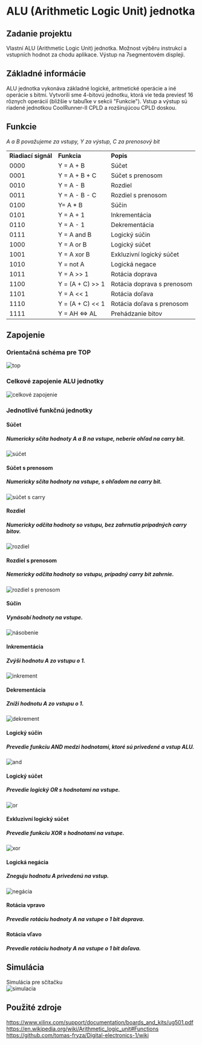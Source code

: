 # ALU (Arithmetic Logic Unit) jednotka

## Zadanie projektu
Vlastní ALU (Arithmetic Logic Unit) jednotka. Možnost výběru instrukcí a vstupních hodnot za chodu aplikace. Výstup na 7segmentovém displeji.

## Základné informácie
ALU jednotka vykonáva základné logické, aritmetické operácie a iné operácie s bitmi. Vytvorili sme 4-bitovú jednotku, ktorá vie teda previesť 16 rôznych operácií (bližšie v tabuľke v sekcii "Funkcie"). Vstup a výstup sú riadené jednotkou CoolRunner-II CPLD a rozširujúcou CPLD doskou.

## Funkcie
*A a B považujeme za vstupy, Y za výstup, C za prenosový bit*
<table>
<tr><td><b>Riadiací signál</b></td><td><b>Funkcia</b></td><td><b>Popis</b></td></tr>
<tr><td> 0000 </td><td> Y = A + B </td><td> Súčet </td></tr>
<tr><td> 0001 </td><td> Y = A + B + C </td><td> Súčet s prenosom </td></tr>
<tr><td> 0010 </td><td> Y = A - B </td><td> Rozdiel </td></tr>
<tr><td> 0011 </td><td> Y = A - B - C </td><td> Rozdiel s prenosom </td></tr>
<tr><td> 0100 </td><td> Y= A * B </td><td> Súčin </td></tr>
<tr><td> 0101 </td><td> Y = A + 1 </td><td> Inkrementácia </d></tr>
<tr><td> 0110 </td><td> Y = A - 1 </td><td> Dekrementácia </td></tr>
<tr><td> 0111</td><td> Y = A and B </td><td> Logický súčin </td></tr>
<tr><td> 1000 </td><td> Y = A or B  </td><td> Logický súčet</td></tr>
<tr><td> 1001</td><td> Y = A xor B </td><td> Exkluzivní logický súčet</td></tr>
<tr><td> 1010 </td><td> Y = not A </td><td> Logická negace </td></tr>
<tr><td> 1011 </td><td> Y = A >> 1 </td><td> Rotácia doprava </td></tr>
<tr><td> 1100 </td><td> Y = (A + C) >> 1 </td><td> Rotácia doprava s prenosom</td></tr>
<tr><td> 1101</td><td> Y = A << 1 </td><td> Rotácia doľava </td></tr>
<tr><td> 1110 </td><td> Y = (A + C) << 1 </td><td> Rotácia doľava  s prenosom</td></tr>
<tr><td> 1111 </td><td> Y = AH <=> AL</td><td> Prehádzanie bitov </td></tr>
</table>

## Zapojenie
### Orientačná schéma pre TOP
![top](https://github.com/akostelanska/Digital-electronics-1/blob/master/Project/Images/TOP_level.PNG)
### Celkové zapojenie ALU jednotky
![celkové zapojenie](https://github.com/akostelanska/Digital-electronics-1/blob/master/Project/Images/sch%C3%A9ma.jpg)

### Jednotlivé funkčnú jednotky

#### Súčet
##### Numericky sčíta hodnoty A a B na vstupe, neberie ohľad na carry bit.
![súčet](https://github.com/akostelanska/Digital-electronics-1/blob/master/Project/Images/scitanie.PNG)
#### Súčet s prenosom
##### Numericky sčíta hodnoty na vstupe, s ohľadom na carry bit. <br>
![súčet s carry](https://github.com/akostelanska/Digital-electronics-1/blob/master/Project/Images/scitanie%2Bcarry.PNG)
#### Rozdiel
##### Numericky odčíta hodnoty so vstupu, bez zahrnutia prípadných carry bitov. <br>
![rozdiel](https://github.com/akostelanska/Digital-electronics-1/blob/master/Project/Images/odcitanie.PNG)
#### Rozdiel s prenosom
##### Nemericky odčíta hodnoty so vstupu, prípadný carry bit zahrnie. <br>
![rozdiel s prenosom](https://github.com/akostelanska/Digital-electronics-1/blob/master/Project/Images/odcitanie%2Bcarry.PNG)
#### Súčin
##### Vynásobí hodnoty na vstupe. <br>
![násobenie](https://github.com/akostelanska/Digital-electronics-1/blob/master/Project/Images/nasobenie.PNG)
#### Inkrementácia
##### Zvýši hodnotu A zo vstupu o 1. <br>
![inkrement](https://github.com/akostelanska/Digital-electronics-1/blob/master/Project/Images/increment.PNG)
#### Dekrementácia
##### Zníži hodnotu A zo vstupu o 1. <br>
![dekrement](https://github.com/akostelanska/Digital-electronics-1/blob/master/Project/Images/dekrement.PNG)
#### Logický súčin
##### Prevedie funkciu AND medzi hodnotami, ktoré sú privedené a vstup ALU. <br>
![and](https://github.com/akostelanska/Digital-electronics-1/blob/master/Project/Images/and.PNG)
#### Logický súčet
##### Prevedie logický OR s hodnotami na vstupe. <br>
![or](https://github.com/akostelanska/Digital-electronics-1/blob/master/Project/Images/or.PNG)
#### Exkluzivní logický súčet
##### Prevedie funkciu XOR s hodnotami na vstupe. <br>
![xor](https://github.com/akostelanska/Digital-electronics-1/blob/master/Project/Images/xor.PNG)
#### Logická negácia
##### Zneguju hodnotu A privedenú na vstup. 
![negácia](https://github.com/akostelanska/Digital-electronics-1/blob/master/Project/Images/negacia.PNG)
#### Rotácia vpravo
##### Prevedie rotáciu hodnoty A na vstupe o 1 bit doprava. 
#### Rotácia vľavo
##### Prevedie rotáciu hodnoty A na vstupe o 1 bit doľava.


## Simulácia
Simulácia pre sčítačku <br>
![simulacia](https://github.com/akostelanska/Digital-electronics-1/blob/master/Project/Images/ADDER_simulation.PNG)

## Použité zdroje
https://www.xilinx.com/support/documentation/boards_and_kits/ug501.pdf <br>
https://en.wikipedia.org/wiki/Arithmetic_logic_unit#Functions <br>
https://github.com/tomas-fryza/Digital-electronics-1/wiki
